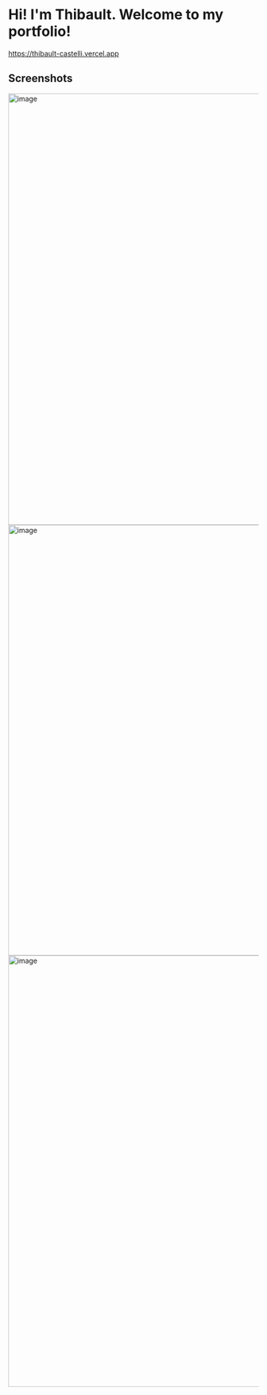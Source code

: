 # Hi! I'm Thibault. Welcome to my portfolio!

https://thibault-castelli.vercel.app

## Screenshots
<img width="1853" height="869" alt="image" src="https://github.com/user-attachments/assets/061c59c8-1862-4055-a898-b76ff4972e51" />
<img width="1844" height="867" alt="image" src="https://github.com/user-attachments/assets/e2fca0d6-2718-4229-ab86-b46881bcb995" />
<img width="1843" height="869" alt="image" src="https://github.com/user-attachments/assets/d007fae9-7c25-4554-aba9-2cee6d7f0614" />
